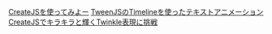[CreateJSを使ってみよー](http://blog.asial.co.jp/1179)
[TweenJSのTimelineを使ったテキストアニメーション](http://kudox.jp/java-script/createjs-tweenjs-timeline)
[CreateJSでキラキラと輝くTwinkle表現に挑戦](http://kudox.jp/java-script/createjs-shape-twinkle)

